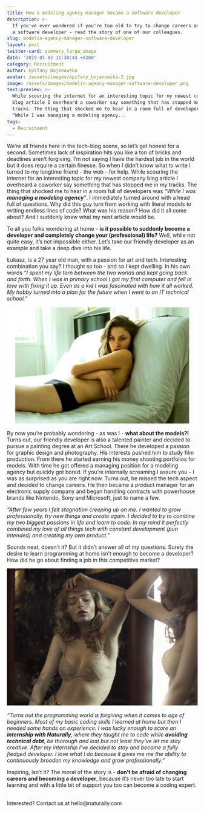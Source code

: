 ```yaml
---
title: How a modeling agency manager became a software developer
description: >-
  If you've ever wondered if you're too old to try to change careers and become
  a software developer - read the story of one of our colleagues.
slug: modelin-agency-manager-software-developer
layout: post
twitter-card: summary_large_image
date: '2019-01-02 11:30:43 +0200'
category: Recruitment
author: Epifany Bojanowska
avatar: /assets/images/epifany_bojanowska-2.jpg
image: /assets/images/modelin-agency-manager-software-developer.png
text-preview: >-
  While scouring the internet for an interesting topic for my newest company
  blog article I overheard a coworker say something that has stopped me in my
  tracks. The thing that shocked me to hear in a room full of developers was
  “While I was managing a modeling agency...
tags:
  - Recruitment
---
```

We’re all friends here in the tech-blog scene, so let’s get honest for a second. Sometimes lack of inspiration hits you like a ton of bricks and deadlines aren’t forgiving. I’m not saying I have the hardest job in the world but it does require a certain finesse. So when I didn’t know what to write I turned to my longtime friend - the web - for help. While scouring the internet for an interesting topic for my newest company blog article I overheard a coworker say something that has stopped me in my tracks. The thing that shocked me to hear in a room full of developers was _“While I was **managing a modeling agency**”_. I immediately turned around with a head full of questions. Why did this guy turn from working with literal models to writing endless lines of code? What was his reason? How did it all come about? And I suddenly knew what my next article would be.

To all you folks wondering at home - **is it possible to suddenly become a developer and completely change your (professional) life?** Well, while not quite easy, it’s not impossible either. Let’s take our friendly developer as an example and take a deep dive into his life. 

Łukasz, is a 27 year old man, with a passion for art and tech. Interesting combination you say? I thought so too - and so I kept dwelling. In his own words _“I spent my life torn between the two worlds and kept going back and forth. When I was in primary school I got my first computer and fell in love with fixing it up. Even as a kid I was fascinated with how it all worked. My hobby turned into a plan for the future when I went to an IT technical school.”_

![model 2 by Lukasz Wac](/assets/images/2.jpg)

By now you’re probably wondering - as was I - **what about the models?!** Turns out, our friendly developer is also a talented painter and decided to pursue a painting degree at an Art School. There he developed a passion for graphic design and photography. His interests pushed him to study film production. From there he started earning his money shooting portfolios for models. With time he got offered a managing position for a modeling agency but quickly got bored. If you’re internally screaming I assure you - I was as surprised as you are right now. Turns out, he missed the tech aspect and decided to change careers. He then became a product manager for an electronic supply company and began handling contracts with powerhouse brands like Nintendo, Sony and Microsoft, just to name a few. 

_“After few years I felt stagnation creeping up on me. I wanted to grow professionally, try new things and create again. I decided to try to combine my two biggest passions in life and learn to code. In my mind it perfectly combined my love of all things tech with constant development (pun intended) and creating my own product.”_

Sounds neat, doesn’t it? But it didn’t answer all of my questions. Surely the desire to learn programming at home isn’t enough to become a developer? How did he go about finding a job in this competitive market?

![model 3 by Lukasz Wac](/assets/images/3.jpg)

_“Turns out the programming world is forgiving when it comes to age of beginners. Most of my basic coding skills I learned at home but then I needed some hands on experience. I was lucky enough to score an **internship with Naturaily**, where they taught me to code while **avoiding technical debt**, be thorough and last but not least they’ve let me stay creative. After my internship I’ve decided to stay and become a fully fledged developer. I love what I do because it gives me me the ability to continuously broaden my knowledge and grow professionally.”_

Inspiring, isn’t it? The moral of the story is - **don’t be afraid of changing careers and becoming a developer**, because it’s never too late to start learning and with a little bit of support you too can become a coding expert. 

<br>
Interested? Contact us at hello@naturaily.com
